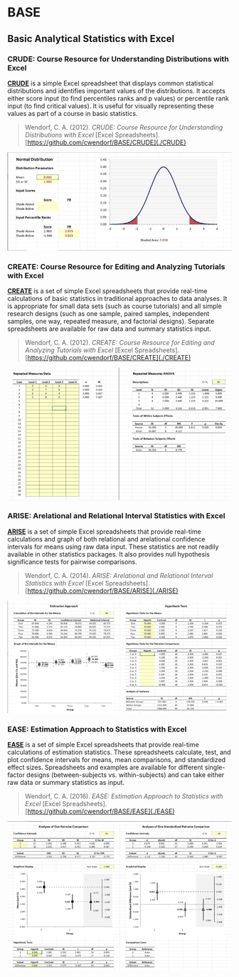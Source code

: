 # BASE

## Basic Analytical Statistics with Excel

### CRUDE: Course Resource for Understanding Distributions with Excel

[**CRUDE**](./CRUDE) is a simple Excel spreadsheet that displays common statistical distributions and identifies important values of the distributions. It accepts either score input (to find percentiles ranks and p values) or percentile rank input (to find critical values). It is useful for visually representing these values as part of a course in basic statistics.

> Wendorf, C. A. (2012). _CRUDE: Course Resource for Understanding Distributions with Excel_ [Excel Spreadsheets]. [https://github.com/cwendorf/BASE/CRUDE](./CRUDE)

<p align="center"><kbd><img src="CRUDE/CRUDE.jpg"></kbd></p>

### CREATE: Course Resource for Editing and Analyzing Tutorials with Excel

[**CREATE**](./CREATE) is a set of simple Excel spreadsheets that provide real-time calculations of basic statistics in traditional approaches to data analyses. It is appropriate for small data sets (such as course tutorials) and all simple research designs (such as one sample, paired samples, independent samples, one way, repeated measure, and factorial designs). Separate spreadsheets are available for raw data and summary statistics input.

> Wendorf, C. A. (2012). *CREATE: Course Resource for Editing and Analyzing Tutorials with Excel* [Excel Spreadsheets]. [https://github.com/cwendorf/BASE/CREATE](./CREATE)

<p align="center"><kbd><img src="CREATE/CREATE.jpg"></kbd></p>

### ARISE: Arelational and Relational Interval Statistics with Excel

[**ARISE**](./ARISE) is a set of simple Excel spreadsheets that provide real-time calculations and graph of both relational and arelational confidence intervals for means using raw data input. These statistics are not readily available in other statistics packages. It also provides null hypothesis significance tests for pairwise comparisons.

> Wendorf, C. A. (2014). *ARISE: Arelational and Relational Interval Statistics with Excel* [Excel Spreadsheets].  [https://github.com/cwendorf/BASE/ARISE](./ARISE)

<p align="center"><kbd><img src="ARISE/ARISE.jpg"></kbd></p>

### EASE: Estimation Approach to Statistics with Excel

[**EASE**](./EASE) is a set of simple Excel spreadsheets that provide real-time calculations of estimation statistics. These spreadsheets calculate, test, and plot confidence intervals for means, mean comparisons, and standardized effect sizes. Spreadsheets and examples are available for different single-factor designs (between-subjects vs. within-subjects) and can take either raw data or summary statistics as input. 

> Wendorf, C. A. (2016). *EASE: Estimation Approach to Statistics with Excel* [Excel Spreadsheets]. [https://github.com/cwendorf/BASE/EASE](./EASE)

<p align="center"><kbd><img src="EASE/EASE.jpg"></kbd></p>
